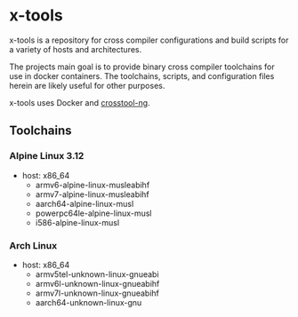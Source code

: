 # x-tools

x-tools is a repository for cross compiler configurations and build scripts for a variety of hosts and architectures.

The projects main goal is to provide binary cross compiler toolchains for use in docker containers. The toolchains, scripts, and configuration files herein are likely useful for other purposes.

x-tools uses Docker and [crosstool-ng](https://crosstool-ng.github.io/).

## Toolchains

### Alpine Linux 3.12

* host: x86_64
  * armv6-alpine-linux-musleabihf
  * armv7-alpine-linux-musleabihf
  * aarch64-alpine-linux-musl
  * powerpc64le-alpine-linux-musl
  * i586-alpine-linux-musl

### Arch Linux

* host: x86_64
  * armv5tel-unknown-linux-gnueabi
  * armv6l-unknown-linux-gnueabihf
  * armv7l-unknown-linux-gnueabihf
  * aarch64-unknown-linux-gnu

